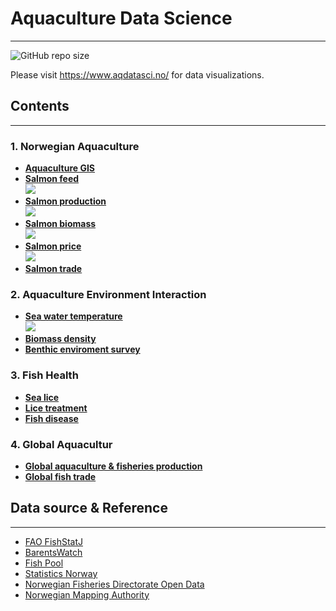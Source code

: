 # Aquaculture Data Science 
---

![GitHub repo size](https://img.shields.io/github/repo-size/d267053/AqDataSci)

Please visit https://www.aqdatasci.no/ for data visualizations.

## Contents
---

### 1. Norwegian Aquaculture
 - **[Aquaculture GIS](https://www.aqdatasci.no/aquaculture/aqua-gis)**
 - **[Salmon feed](https://www.aqdatasci.no/aquaculture/salmon-feed)**  <br>
 [![](https://img.shields.io/badge/Data-processing-green)](https://github.com/d267053/AqDataSci/blob/main/Jupyter%20Notebook/Salmon%20feed.ipynb)
 - **[Salmon production](https://www.aqdatasci.no/aquaculture/salmon-production)** <br>[![](https://img.shields.io/badge/Data-processing-green)](https://github.com/d267053/AqDataSci/blob/main/Jupyter%20Notebook/Biomass%20statistics%20by%20county.ipynb)
 - **[Salmon biomass](https://www.aqdatasci.no/aquaculture/salmon-biomass)** <br>[![](https://img.shields.io/badge/Data-processing-green)](https://github.com/d267053/AqDataSci/blob/main/Jupyter%20Notebook/Biomass%20statistics%20by%20county.ipynb)
 - **[Salmon price](https://www.aqdatasci.no/aquaculture/salmon-price)**
  <br>[![](https://img.shields.io/badge/Data-processing-green)](https://github.com/d267053/AqDataSci/blob/main/Jupyter%20Notebook/Salmon%20price.ipynb)
 - **[Salmon trade](https://www.aqdatasci.no/aquaculture/salmon-trade)**
 
 

### 2. Aquaculture Environment Interaction
- **[Sea water temperature](https://www.aqdatasci.no/environment/SST)**
 <br>[![](https://img.shields.io/badge/Data-processing-green)](https://github.com/d267053/AqDataSci/blob/main/Jupyter%20Notebook/SST.ipynb)
- **[Biomass density](https://www.aqdatasci.no/environment/biomass-density)**
- **[Benthic enviroment survey](https://www.aqdatasci.no/environment/seafloor-survey)**

### 3. Fish Health
- **[Sea lice](https://www.aqdatasci.no/fish-health/sea-lice)**
- **[Lice treatment](https://www.aqdatasci.no/fish-health/lice-treatment)**
- **[Fish disease](https://www.aqdatasci.no/fish-health/Fish-Disease)**


### 4. Global Aquacultur
- **[Global aquaculture & fisheries production](https://www.aqdatasci.no/global/fish-production)**
- **[Global fish trade](https://www.aqdatasci.no/global/fish-trade)**



## Data source & Reference 
---
- [FAO FishStatJ](https://www.fao.org/fishery/en/statistics/software/fishstatj)
- [BarentsWatch](https://www.barentswatch.no/)
- [Fish Pool](https://fishpool.eu/)
- [Statistics Norway](https://www.ssb.no/en)
- [Norwegian Fisheries Directorate Open Data](https://www.fiskeridir.no/Tall-og-analyse/AApne-data)
- [Norwegian Mapping Authority](https://www.kartverket.no/en/about-kartverket)


